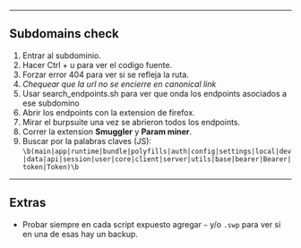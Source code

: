 -- -

## **Subdomains check**
1. Entrar al subdominio. 
2. Hacer Ctrl + u para ver el codigo fuente.
3. Forzar error 404 para ver si se refleja la ruta.
4. *Chequear que la url no se encierre en canonical link*
5. Usar search_endpoints.sh para ver que onda los endpoints asociados a ese subdomino
6. Abrir los endpoints con la extension de firefox.
7. Mirar el burpsuite una vez se abrieron todos los endpoints.
8. Correr la extension **Smuggler** y **Param miner**.
9. Buscar por la palabras claves (JS):
   ```\b(main|app|runtime|bundle|polyfills|auth|config|settings|local|dev|data|api|session|user|core|client|server|utils|base|bearer|Bearer|token|Token)\b ```

--- --
## Extras

- Probar siempre en cada script expuesto agregar `~` y/o `.swp` para ver si en una de esas hay un backup.
